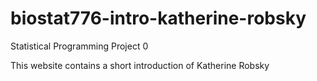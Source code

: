 # biostat776-intro-katherine-robsky
Statistical Programming Project 0


This website contains a short introduction of Katherine Robsky


